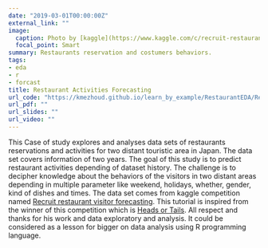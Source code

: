 ```yaml
---
date: "2019-03-01T00:00:00Z"
external_link: ""
image:
  caption: Photo by [kaggle](https://www.kaggle.com/c/recruit-restaurant-visitor-forecasting)
  focal_point: Smart
summary: Restaurants reservation and costumers behaviors.
tags:
- eda
- r
- forcast
title: Restaurant Activities Forecasting
url_code: "https://kmezhoud.github.io/learn_by_example/RestaurantEDA/RestaurantEDA.html"
url_pdf: ""
url_slides: ""
url_video: ""
---
```


This Case of study explores and analyses data sets of restaurants reservations and activities for two distant touristic area in Japan. The data set covers information of two years. 
The goal of this study is to predict restaurant activities depending of dataset history. The challenge is to decipher knowledge about the behaviors of the visitors in two distant areas depending in multiple parameter like weekend, holidays, whether, gender, kind of dishes and times.
The data set comes from kaggle competition named [Recruit restaurant visitor forecasting](https://www.kaggle.com/c/recruit-restaurant-visitor-forecasting). This tutorial is inspired from the winner of this competition which is [Heads or Tails](https://www.kaggle.com/headsortails). All respect and thanks for his work and data exploratory and analysis. It could be considered as a lesson for bigger on data analysis using R programming language.